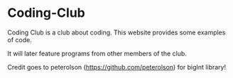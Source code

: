 # Coding-Club

Coding Club is a club about coding.
This website provides some examples of code.

It will later feature programs from other members of the club.


Credit goes to peterolson (https://github.com/peterolson) for bigInt library!
